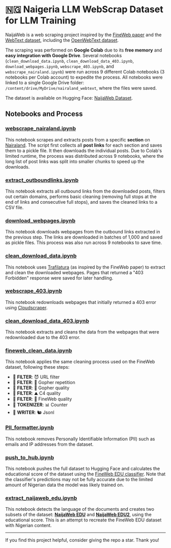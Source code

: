 # 🇳🇬 Naigeria LLM WebScrap Dataset for LLM Training

NaijaWeb is a web scraping project inspired by the [FineWeb paper](https://arxiv.org/abs/2406.17557) and the [WebText dataset](https://paperswithcode.com/dataset/webtext), including the [OpenWebText dataset](https://huggingface.co/datasets/Skylion007/openwebtext).

The scraping was performed on **Google Colab** due to its **free memory** and **easy integration with Google Drive**. Several notebooks (`clean_download_data.ipynb`, `clean_download_data_403.ipynb`, `download_webpages.ipynb`, `webscrape_403.ipynb`, and `webscrape_nairaland.ipynb`) were run across 9 different Colab notebooks (3 notebooks per Colab account) to expedite the process. All notebooks were linked to a single Google Drive folder: `/content/drive/MyDrive/nairaland_webtext`, where the files were saved.

The dataset is available on Hugging Face: [NaijaWeb Dataset](https://huggingface.co/datasets/saheedniyi/naijaweb).

## Notebooks and Process

### [webscrape_nairaland.ipynb](https://github.com/saheedniyi02/naijaweb/blob/main/webscrape_nairaland.ipynb)
This notebook scrapes and extracts posts from a specific **section** on [Nairaland](https://www.nairaland.com/). The script first collects all **post links** for each section and saves them to a pickle file. It then downloads the individual posts. Due to Colab's limited runtime, the process was distributed across 9 notebooks, where the long list of post links was split into smaller chunks to speed up the downloads.

### [extract_outboundlinks.ipynb](https://github.com/saheedniyi02/naijaweb/blob/main/extract_outboundlinks.ipynb)
This notebook extracts all outbound links from the downloaded posts, filters out certain domains, performs basic cleaning (removing full stops at the end of links and consecutive full stops), and saves the cleaned links to a CSV file.

### [download_webpages.ipynb](https://github.com/saheedniyi02/naijaweb/blob/main/download_webpages.ipynb)
This notebook downloads webpages from the outbound links extracted in the previous step. The links are downloaded in batches of 1,000 and saved as pickle files. This process was also run across 9 notebooks to save time.

### [clean_download_data.ipynb](https://github.com/saheedniyi02/naijaweb/blob/main/clean_download_data.ipynb)
This notebook uses [Trafilatura](https://trafilatura.readthedocs.io/en/latest/) (as inspired by the FineWeb paper) to extract and clean the downloaded webpages. Pages that returned a "403 Forbidden" response were saved for later handling.

### [webscrape_403.ipynb](https://github.com/saheedniyi02/naijaweb/blob/main/webscrape_403.ipynb)
This notebook redownloads webpages that initially returned a 403 error using [Cloudscraper](https://pypi.org/project/cloudscraper/).

### [clean_download_data_403.ipynb](https://github.com/saheedniyi02/naijaweb/blob/main/clean_download_data_403.ipynb)
This notebook extracts and cleans the data from the webpages that were redownloaded due to the 403 error.

### [fineweb_clean_data.ipynb](https://github.com/saheedniyi02/naijaweb/blob/main/fineweb_clean_data.ipynb)
This notebook applies the same cleaning process used on the FineWeb dataset, following these steps:
- 🔻 **FILTER**: 😈 URL filter
- 🔻 **FILTER**: 👯 Gopher repetition
- 🔻 **FILTER**: 🥇 Gopher quality
- 🔻 **FILTER**: ⛰ C4 quality
- 🔻 **FILTER**: 🍷 FineWeb quality
- 🔢 **TOKENIZER**: 📊 Counter
- 💽 **WRITER**: 🐿 Jsonl

### [PII_formatter.ipynb](https://github.com/saheedniyi02/naijaweb/blob/main/PII_formatter.ipynb)
This notebook removes Personally Identifiable Information (PII) such as emails and IP addresses from the dataset.

### [push_to_hub.ipynb](https://github.com/saheedniyi02/naijaweb/blob/main/push_to_hub.ipynb)
This notebook pushes the full dataset to Hugging Face and calculates the educational score of the dataset using the [FineWeb EDU classifier](https://huggingface.co/HuggingFaceFW/fineweb-edu-classifier). Note that the classifier's predictions may not be fully accurate due to the limited amount of Nigerian data the model was likely trained on.

### [extract_naijaweb_edu.ipynb](https://github.com/saheedniyi02/naijaweb/blob/main/extract_naijaweb_edu.ipynb)
This notebook detects the language of the documents and creates two subsets of the dataset: **[NaijaWeb EDU](https://huggingface.co/datasets/saheedniyi/naijaweb-edu)** and **[NaijaWeb EDU2](https://huggingface.co/datasets/saheedniyi/naijaweb-edu2)**, using the educational score. This is an attempt to recreate the FineWeb EDU dataset with Nigerian content.

---

If you find this project helpful, consider giving the repo a star. Thank you!
